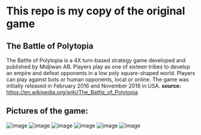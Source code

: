 # This repo is my copy of the original game

## The Battle of Polytopia
The Battle of Polytopia is a 4X turn-based strategy game developed and published by Midjiwan AB.
Players play as one of sixteen tribes to develop an empire and defeat opponents in a low poly square-shaped world.
Players can play against bots or human opponents, local or online.
The game was initially released in February 2016 and November 2016 in USA.
**source:** https://en.wikipedia.org/wiki/The_Battle_of_Polytopia

## Pictures of the game:
![image](https://github.com/user-attachments/assets/3eb09d5a-f871-42b5-b1a3-20beef665387)
![image](https://github.com/user-attachments/assets/d78cb90c-5237-4df6-a1c9-6f8a4b491ee1)
![image](https://github.com/user-attachments/assets/d3229a49-26aa-414c-9e32-4aefbdee9699)
![image](https://github.com/user-attachments/assets/e4abc0a9-ca1c-48e2-9496-a8bcf3874b61)
![image](https://github.com/user-attachments/assets/94d21c00-0aa9-48d6-a72c-1ee1b6638043)
![image](https://github.com/user-attachments/assets/1faded2d-0b87-45f9-8134-699392db1af3)
